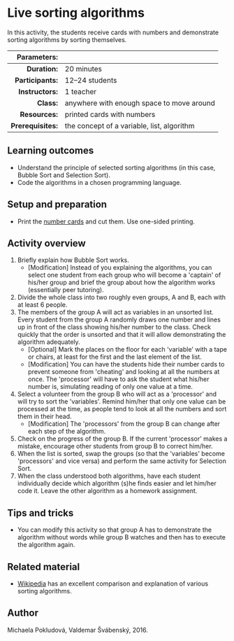 # Live sorting algorithms

In this activity, the students receive cards with numbers and demonstrate sorting algorithms by sorting themselves.

| Parameters:        |                                     |
| -----------------: | :---------------------------------- |
| **Duration:**      | 20 minutes                          |
| **Participants:**  | 12–24 students                      |
| **Instructors:**   | 1 teacher                           |
| **Class:**         | anywhere with enough space to move around  |
| **Resources:**     | printed cards with numbers                 |
| **Prerequisites:** | the concept of a variable, list, algorithm |

## Learning outcomes

* Understand the principle of selected sorting algorithms (in this case, Bubble Sort and Selection Sort).
* Code the algorithms in a chosen programming language.

## Setup and preparation

* Print the [number cards](number-cards.pdf) and cut them. Use one-sided printing.

## Activity overview

1. Briefly explain how Bubble Sort works.
	* [Modification] Instead of you explaining the algorithms, you can select one student from each group who will become a 'captain' of his/her group and brief the group about how the algorithm works (essentially peer tutoring).
2. Divide the whole class into two roughly even groups, A and B, each with at least 6 people.
3. The members of the group A will act as variables in an unsorted list. Every student from the group A randomly draws one number and lines up in front of the class showing his/her number to the class. Check quickly that the order is unsorted and that it will allow demonstrating the algorithm adequately.
	* [Optional] Mark the places on the floor for each 'variable' with a tape or chairs, at least for the first and the last element of the list.
	* [Modification] You can have the students hide their number cards to prevent someone from 'cheating' and looking at all the numbers at once. The 'processor' will have to ask the student what his/her number is, simulating reading of only one value at a time.
4. Select a volunteer from the group B who will act as a 'processor' and will try to sort the 'variables'. Remind him/her that only one value can be processed at the time, as people tend to look at all the numbers and sort them in their head.
	* [Modification] The 'processors' from the group B can change after each step of the algorithm.
5. Check on the progress of the group B. If the current 'processor' makes a mistake, encourage other students from group B to correct him/her.
6. When the list is sorted, swap the groups (so that the 'variables' become 'processors' and vice versa) and perform the same activity for Selection Sort.
7. When the class understood both algorithms, have each student individually decide which algorithm (s)he finds easier and let him/her code it. Leave the other algorithm as a homework assignment.

## Tips and tricks

* You can modify this activity so that group A has to demonstrate the algorithm without words while group B watches and then has to execute the algorithm again.

## Related material

* [Wikipedia](https://en.wikipedia.org/wiki/Sorting_algorithm) has an excellent comparison and explanation of various sorting algorithms.

## Author

Michaela Pokludová, Valdemar Švábenský, 2016.
